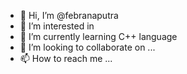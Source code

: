 - 👋 Hi, I’m @febranaputra
- 👀 I’m interested in
- 🌱 I’m currently learning C++ language
- 💞️ I’m looking to collaborate on ...
- 📫 How to reach me ...

<!---
febranaputra/febranaputra is a ✨ special ✨ repository because its `README.md` (this file) appears on your GitHub profile.
You can click the Preview link to take a look at your changes.
--->
